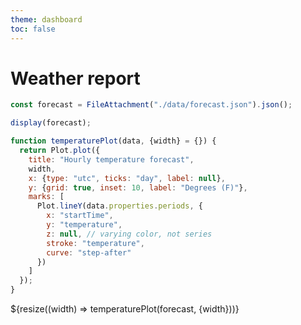 ```yaml
---
theme: dashboard
toc: false
---
```


# Weather report
```js 
const forecast = FileAttachment("./data/forecast.json").json();
```

```js  
display(forecast);
```

```js
function temperaturePlot(data, {width} = {}) {
  return Plot.plot({
    title: "Hourly temperature forecast",
    width,
    x: {type: "utc", ticks: "day", label: null},
    y: {grid: true, inset: 10, label: "Degrees (F)"},
    marks: [
      Plot.lineY(data.properties.periods, {
        x: "startTime",
        y: "temperature",
        z: null, // varying color, not series
        stroke: "temperature",
        curve: "step-after"
      })
    ]
  });
}
```
 
<div class="grid grid-cols-1">
  <div class="card">${resize((width) => temperaturePlot(forecast, {width}))}</div>
</div>
